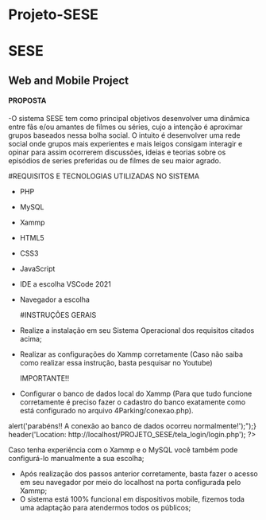 # Projeto-SESE

# SESE

## Web and Mobile Project

  #### PROPOSTA
  
-O sistema SESE tem como principal objetivos desenvolver uma dinâmica entre fãs e/ou amantes de filmes ou séries, cujo a intenção é aproximar grupos baseados nessa bolha social. O intuito é desenvolver uma rede social onde grupos mais experientes e mais leigos consigam interagir e opinar para assim ocorrerem discussões, ideias e teorias sobre os episódios de series preferidas ou de filmes de seu maior agrado. 


  #REQUISITOS E TECNOLOGIAS UTILIZADAS NO SISTEMA
  
- PHP
- MySQL
- Xammp
- HTML5
- CSS3
- JavaScript
- IDE a escolha VSCode 2021 
- Navegador a escolha


  #INSTRUÇÕES GERAIS

- Realize a instalação em seu Sistema Operacional dos requisitos citados acima;
- Realizar as configurações do Xammp corretamente (Caso não saiba como realizar essa instrução, basta pesquisar no Youtube)

    IMPORTANTE!!
- Configurar o banco de dados local do Xammp (Para que tudo funcione corretamente é preciso fazer o cadastro do banco exatamente como está configurado no arquivo 4Parking/conexao.php).

<?php
    
    $msyql_servidor='localhost';
    $msyql_usuario='higor';
    $msyql_senha='123456';
    $msyql_database="cadastro";

    $conn = mysqli_connect($msyql_servidor,$msyql_usuario,$msyql_senha,$msyql_database) or die("Erro ao conectar!");

    if ($conn){echo("<script>alert('parabéns!! A conexão ao banco de dados ocorreu normalmente!');</script>");}

    header('Location: http://localhost/PROJETO_SESE/tela_login/login.php');
?>


Caso tenha experiência com o Xammp e o MySQL você também pode configurá-lo manualmente a sua escolha;

- Após realização dos passos anterior corretamente, basta fazer o acesso em seu navegador por meio do localhost na porta configurada pelo Xammp;
- O sistema está 100% funcional em dispositivos mobile, fizemos toda uma adaptação para atendermos todos os públicos;
